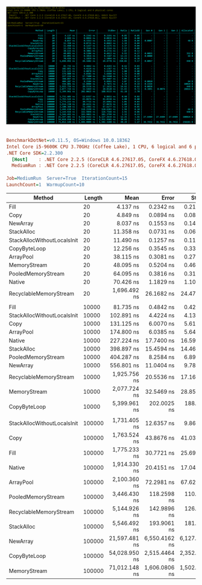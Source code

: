 ![Alt text](perf.png?raw=true "Perf")

``` ini

BenchmarkDotNet=v0.11.5, OS=Windows 10.0.18362
Intel Core i5-9600K CPU 3.70GHz (Coffee Lake), 1 CPU, 6 logical and 6 physical cores
.NET Core SDK=2.2.300
  [Host]    : .NET Core 2.2.5 (CoreCLR 4.6.27617.05, CoreFX 4.6.27618.01), 64bit RyuJIT
  MediumRun : .NET Core 2.2.5 (CoreCLR 4.6.27617.05, CoreFX 4.6.27618.01), 64bit RyuJIT

Job=MediumRun  Server=True  IterationCount=15  
LaunchCount=1  WarmupCount=10  

```
|                      Method | Length |          Mean |         Error |        StdDev |  Ratio | RatioSD |   Gen 0 |   Gen 1 |   Gen 2 | Allocated |
|---------------------------- |------- |--------------:|--------------:|--------------:|-------:|--------:|--------:|--------:|--------:|----------:|
|                        Fill |     20 |      4.137 ns |     0.2342 ns |     0.2191 ns |   0.85 |    0.05 |       - |       - |       - |         - |
|                        Copy |     20 |      4.849 ns |     0.0894 ns |     0.0836 ns |   1.00 |    0.00 |       - |       - |       - |         - |
|                    NewArray |     20 |      8.037 ns |     0.1553 ns |     0.1452 ns |   1.66 |    0.04 |  0.0007 |       - |       - |      48 B |
|                  StackAlloc |     20 |     11.358 ns |     0.0731 ns |     0.0683 ns |   2.34 |    0.04 |       - |       - |       - |         - |
| StackAllocWithoutLocalsInit |     20 |     11.490 ns |     0.1257 ns |     0.1175 ns |   2.37 |    0.04 |       - |       - |       - |         - |
|                CopyByteLoop |     20 |     12.256 ns |     0.3545 ns |     0.3316 ns |   2.53 |    0.09 |       - |       - |       - |         - |
|                   ArrayPool |     20 |     38.115 ns |     0.3081 ns |     0.2731 ns |   7.87 |    0.12 |       - |       - |       - |         - |
|                MemoryStream |     20 |     48.095 ns |     0.5204 ns |     0.4613 ns |   9.93 |    0.17 |  0.0055 |       - |       - |     352 B |
|          PooledMemoryStream |     20 |     64.095 ns |     0.3816 ns |     0.3187 ns |  13.23 |    0.26 |  0.0008 |       - |       - |      64 B |
|                      Native |     20 |     70.426 ns |     1.1829 ns |     1.1064 ns |  14.53 |    0.36 |       - |       - |       - |         - |
|      RecyclableMemoryStream |     20 |  1,696.492 ns |    26.1682 ns |    24.4778 ns | 350.02 |    9.17 |  0.0057 |       - |       - |     448 B |
|                             |        |               |               |               |        |         |         |         |         |           |
|                        Fill |  10000 |     81.735 ns |     0.4842 ns |     0.4293 ns |   0.62 |    0.03 |       - |       - |       - |         - |
| StackAllocWithoutLocalsInit |  10000 |    102.891 ns |     4.4224 ns |     4.1367 ns |   0.79 |    0.05 |       - |       - |       - |         - |
|                        Copy |  10000 |    131.125 ns |     6.0070 ns |     5.6190 ns |   1.00 |    0.00 |       - |       - |       - |         - |
|                   ArrayPool |  10000 |    174.800 ns |     6.0385 ns |     5.6484 ns |   1.34 |    0.08 |       - |       - |       - |         - |
|                      Native |  10000 |    227.224 ns |    17.7400 ns |    16.5940 ns |   1.74 |    0.17 |       - |       - |       - |         - |
|                  StackAlloc |  10000 |    398.897 ns |    15.4594 ns |    14.4607 ns |   3.05 |    0.20 |       - |       - |       - |         - |
|          PooledMemoryStream |  10000 |    404.287 ns |     8.2584 ns |     6.8961 ns |   3.07 |    0.12 |  0.0010 |       - |       - |      64 B |
|                    NewArray |  10000 |    556.801 ns |    11.0404 ns |     9.7871 ns |   4.24 |    0.19 |  0.1554 |       - |       - |   10024 B |
|      RecyclableMemoryStream |  10000 |  1,925.756 ns |    20.5536 ns |    17.1632 ns |  14.62 |    0.62 |  0.0038 |       - |       - |     448 B |
|                MemoryStream |  10000 |  2,077.724 ns |    32.5469 ns |    28.8520 ns |  15.83 |    0.72 |  0.3891 |  0.0076 |       - |   28816 B |
|                CopyByteLoop |  10000 |  5,399.961 ns |   202.0025 ns |   188.9533 ns |  41.28 |    2.70 |       - |       - |       - |         - |
|                             |        |               |               |               |        |         |         |         |         |           |
| StackAllocWithoutLocalsInit | 100000 |  1,731.405 ns |    12.6357 ns |     9.8651 ns |   0.98 |    0.02 |       - |       - |       - |         - |
|                        Copy | 100000 |  1,763.524 ns |    43.8676 ns |    41.0338 ns |   1.00 |    0.00 |       - |       - |       - |         - |
|                        Fill | 100000 |  1,775.233 ns |    30.7721 ns |    25.6961 ns |   1.01 |    0.03 |       - |       - |       - |         - |
|                      Native | 100000 |  1,914.330 ns |    20.4151 ns |    17.0476 ns |   1.09 |    0.03 |       - |       - |       - |         - |
|                   ArrayPool | 100000 |  2,100.360 ns |    72.2981 ns |    67.6277 ns |   1.19 |    0.05 |       - |       - |       - |         - |
|          PooledMemoryStream | 100000 |  3,446.430 ns |   118.2598 ns |   110.6203 ns |   1.96 |    0.10 |       - |       - |       - |      64 B |
|      RecyclableMemoryStream | 100000 |  5,144.926 ns |   142.9896 ns |   126.7566 ns |   2.92 |    0.06 |       - |       - |       - |     448 B |
|                  StackAlloc | 100000 |  5,546.492 ns |   193.9061 ns |   181.3799 ns |   3.15 |    0.13 |       - |       - |       - |         - |
|                    NewArray | 100000 | 21,597.481 ns | 6,550.4162 ns | 6,127.2634 ns |  12.25 |    3.46 | 27.6489 | 27.6489 | 27.6489 |  100024 B |
|                CopyByteLoop | 100000 | 54,028.950 ns | 2,515.4464 ns | 2,352.9501 ns |  30.65 |    1.43 |       - |       - |       - |         - |
|                MemoryStream | 100000 | 71,012.148 ns | 1,606.0806 ns | 1,502.3288 ns |  40.29 |    1.27 | 36.7432 | 36.7432 | 36.7432 |  258281 B |
